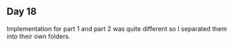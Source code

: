 ## Day 18

Implementation for part 1 and part 2 was quite different so I separated them into their own folders.